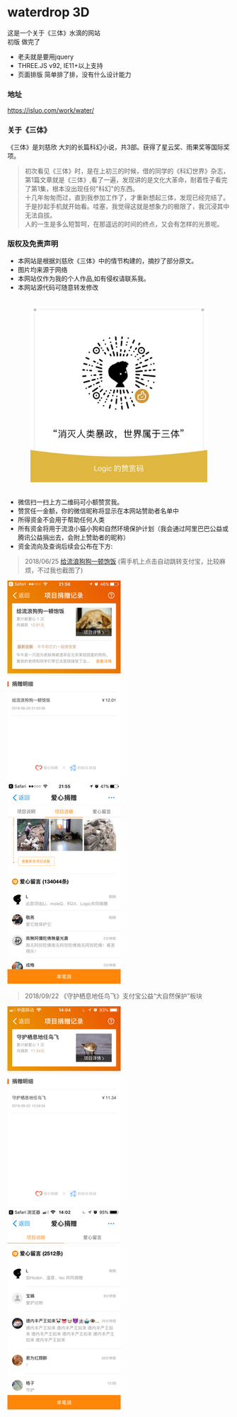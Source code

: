 # waterdrop 3D

这是一个关于《三体》水滴的网站<br/>
初版 做完了

* 老夫就是要用jquery
* THREE.JS v92, IE11+以上支持
* 页面排版 简单排了排，没有什么设计能力

### 地址
https://isluo.com/work/water/

### 关于《三体》
《三体》是刘慈欣 大刘的长篇科幻小说，共3部。获得了星云奖、雨果奖等国际奖项。

> 初次看见《三体》时，是在上初三的时候，借的同学的《科幻世界》杂志，第1篇文章就是《三体》,看了一遍，发现讲的是文化大革命，耐着性子看完了第1集，根本没出现任何"科幻"的东西。<br/>
> 十几年匆匆而过，直到我参加工作了，才重新想起三体，发现已经完结了。于是抄起手机就开始看。哇塞，我觉得这就是想象力的极限了，我沉浸其中无法自拔。<br/>
> 人的一生是多么短暂呵，在那遥远的时间的终点，又会有怎样的光景呢。

### 版权及免责声明
* 本网站是根据刘慈欣《三体》中的情节构建的，摘抄了部分原文。<br/>
* 图片均来源于网络<br/>
* 本网站仅作为我的个人作品,如有侵权请联系我。<br/>
* 本网站源代码可随意转发修改
<br/>

<div align=center>
<img src="libs/imgs/up.jpg" width="400" />
</div>
<br/>

* 微信扫一扫上方二维码可小额赞赏我。
* 赞赏任一金额，你的微信昵称将显示在本网站赞助者名单中
* 所得资金不会用于帮助任何人类
* 所有资金将用于流浪小猫小狗和自然环境保护计划（我会通过阿里巴巴公益或腾讯公益捐出去，会附上赞助者的昵称）
* 资金流向及查询后续会公布在下方:

> 2018/06/25 <a href="https://ds.alipay.com/?scheme=alipays%3A%2F%2Fplatformapi%2Fstartapp%3FappId%3D10000009%26url%3D%252Fwww%252Ffeedback.htm%253FdonateId%253D2017082413435248543%2526__from__%253Dshare" target="_blank">给流浪狗狗一顿饱饭</a> (需手机上点击自动跳转支付宝，比较麻烦，不过我也截图了)

<img src="assets/b.jpg">  <img src="assets/c.jpg">

> 2018/09/22 《守护栖息地任鸟飞》支付宝公益“大自然保护”板块

<img src="assets/2-1.png">  <img src="assets/2-0.png">
